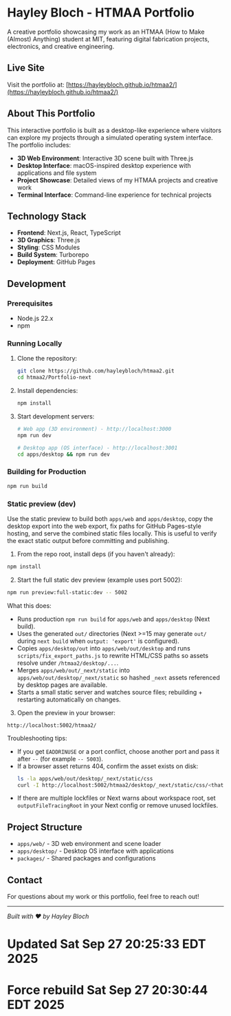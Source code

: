 # Hayley Bloch - HTMAA Portfolio

A creative portfolio showcasing my work as an HTMAA (How to Make (Almost) Anything) student at MIT, featuring digital fabrication projects, electronics, and creative engineering.

## Live Site
Visit the portfolio at: [https://hayleybloch.github.io/htmaa2/](https://hayleybloch.github.io/htmaa2/)

## About This Portfolio

This interactive portfolio is built as a desktop-like experience where visitors can explore my projects through a simulated operating system interface. The portfolio includes:

- **3D Web Environment**: Interactive 3D scene built with Three.js
- **Desktop Interface**: macOS-inspired desktop experience with applications and file system
- **Project Showcase**: Detailed views of my HTMAA projects and creative work
- **Terminal Interface**: Command-line experience for technical projects

## Technology Stack

- **Frontend**: Next.js, React, TypeScript
- **3D Graphics**: Three.js
- **Styling**: CSS Modules
- **Build System**: Turborepo
- **Deployment**: GitHub Pages

## Development

### Prerequisites
- Node.js 22.x
- npm

### Running Locally

1. Clone the repository:
   ```bash
   git clone https://github.com/hayleybloch/htmaa2.git
   cd htmaa2/Portfolio-next
   ```

2. Install dependencies:
   ```bash
   npm install
   ```

3. Start development servers:
   ```bash
   # Web app (3D environment) - http://localhost:3000
   npm run dev

   # Desktop app (OS interface) - http://localhost:3001
   cd apps/desktop && npm run dev
   ```

### Building for Production

```bash
npm run build
```

### Static preview (dev)

Use the static preview to build both `apps/web` and `apps/desktop`, copy the desktop export into the web export, fix paths for GitHub Pages-style hosting, and serve the combined static files locally. This is useful to verify the exact static output before committing and publishing.

1. From the repo root, install deps (if you haven't already):
```bash
npm install
```

2. Start the full static dev preview (example uses port 5002):
```bash
npm run preview:full-static:dev -- 5002
```

What this does:
- Runs production `npm run build` for `apps/web` and `apps/desktop` (Next build).
- Uses the generated `out/` directories (Next >=15 may generate `out/` during `next build` when `output: 'export'` is configured).
- Copies `apps/desktop/out` into `apps/web/out/desktop` and runs `scripts/fix_export_paths.js` to rewrite HTML/CSS paths so assets resolve under `/htmaa2/desktop/...`.
- Merges `apps/web/out/_next/static` into `apps/web/out/desktop/_next/static` so hashed `_next` assets referenced by desktop pages are available.
- Starts a small static server and watches source files; rebuilding + restarting automatically on changes.

3. Open the preview in your browser:

```
http://localhost:5002/htmaa2/
```

Troubleshooting tips:
- If you get `EADDRINUSE` or a port conflict, choose another port and pass it after `--` (for example `-- 5003`).
- If a browser asset returns 404, confirm the asset exists on disk:
   ```bash
   ls -la apps/web/out/desktop/_next/static/css
   curl -I http://localhost:5002/htmaa2/desktop/_next/static/css/<that-file>.css
   ```
- If there are multiple lockfiles or Next warns about workspace root, set `outputFileTracingRoot` in your Next config or remove unused lockfiles.


## Project Structure

- `apps/web/` - 3D web environment and scene loader
- `apps/desktop/` - Desktop OS interface with applications
- `packages/` - Shared packages and configurations

## Contact

For questions about my work or this portfolio, feel free to reach out!

---

*Built with ❤️ by Hayley Bloch*
# Updated Sat Sep 27 20:25:33 EDT 2025
# Force rebuild Sat Sep 27 20:30:44 EDT 2025
